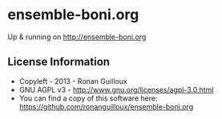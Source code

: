 ensemble-boni.org
=================

Up & running on http://ensemble-boni.org


License Information
-------------------

* Copyleft - 2013 - Ronan Guilloux
* GNU AGPL v3 - http://www.gnu.org/licenses/agpl-3.0.html
* You can find a copy of this software here: https://github.com/ronanguilloux/ensemble-boni.org


